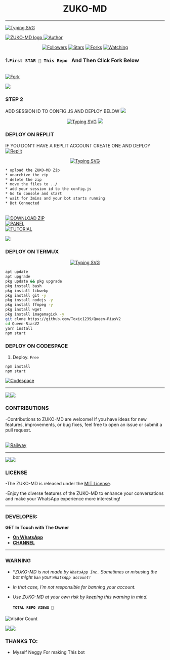 <h1 align="center"> ZUKO-MD </h1>
<p align="center">  
  
***
  
<a href="https://git.io/typing-svg"><img src="https://readme-typing-svg.demolab.com?font=Black+Ops+One&size=50&pause=1000&color=1BAFBAFF&center=true&width=910&height=100&lines=THANKS FOR CHOOSING ;ZUKO+MD;MULTI+DEVICE+WHATSAPP+BOT;CREATED+BY+NEGGY+RELEASED+20.05.25" alt="Typing SVG" /></a>
  </p>
    <p align="left">
  <a href="https://github.com/Neggy5/ZUKO-MD">
    <img alt="ZUKO-MD logo"  src="https://files.catbox.moe/vttak6.mp3>
  </a>
<p align="center">
<pZUKO-MD align="center">
<a href="https://github.com/Neggy5/ZUKO-MD"><img title="Author" src="https://img.shields.io/badge/Rias Gremory-black?style=for-the-badge&logo=github"></a>
<p align="center">
<a href="https://github.com/Neggy5/followers"><img title="Followers" src="https://img.shields.io/github/followers/Toxic1239?color=blue&style=flat-square"></a>
<a href="https://github.com/Neggy5/ZUKO-MD/stargazers/"><img title="Stars" src="https://img.shields.io/github/stars/Neggy5/ZUKO-MD?color=red&style=flat-square"></a>
<a href="https://github.com/Neggy5/ZUKO-MD/network/members"><img title="Forks" src="https://img.shields.io/github/forks/Neggy5/ZUKO-MD?color=green&style=flat-square"></a>
<a href="https://github.com/Neggy5/ZUKO-MD/watchers"><img title="Watching" src="https://img.shields.io/github/watchers/Neggy5/ZUKO-MD?label=Watchers&color=yellow&style=flat-square"></a>


### 1.`First STAR 🌟 This Repo ` And Then Click Fork Below
<br>
    <a href='https://github.com/Neggy5/ZUKO-/MD/fork' target="_blank"><img alt='Fork' src='https://img.shields.io/badge/-Fork-blue?style=for-the-badge&logo=Github&logoColor=white'/></a>


<a><img src='https://i.imgur.com/LyHic3i.gif'/></a>    

### STEP 2
ADD SESSION ID TO CONFIG.JS AND DEPLOY BELOW
<a><img src='https://i.imgur.com/LyHic3i.gif'/></a>
<p align="center">
  <a href="https://git.io/typing-svg"><img src="https://readme-typing-svg.demolab.com?font=EB+Garamond&weight=800&size=28&duration=4000&pause=1000&random=false&width=435&lines=+DEPLOYMENT+PROCESS" alt="Typing SVG" /></a>
  <a><img src='https://i.imgur.com/LyHic3i.gif'/></a>
  
### DEPLOY ON REPLIT
IF YOU DON'T HAVE A REPLIT ACCOUNT CREATE ONE AND DEPLOY 
    <br>
    <a href='https://replit.com/github/Neggy5/ZUKO-MD' target="_blank"><img alt='Replit' src='https://img.shields.io/badge/-Deploy-red?style=for-the-badge&logo=replit&logoColor=white'/></a>
    

<p align="center">
  <a href="https://git.io/typing-svg"><img src="https://readme-typing-svg.demolab.com?font=EB+Garamond&weight=800&size=28&duration=4000&pause=1000&random=false&width=435&lines=+ PANEL+DEPLOYMENT" alt="Typing SVG" /></a>
 
  ```bash
  * upload the ZUKO-MD Zip
  * unarchive the zip
  * delete the zip 
  * move the files to ../
  * add your session id to the config.js
* Go to console and start 
* wait for 3mins and your bot starts running
* Bot Connected
```
<br>
    <a href='https://github.com/Neggy5/ZUKO-MD/archive/refs/heads/main.zip' target="_blank"><img alt='DOWNLOAD ZIP' src='https://img.shields.io/badge/-Download Zip File-red?style=for-the-badge&logo=google&logoColor=white'/></a>
 <br>
    <a href='https://bot-hosting.net/?aff=1249249036259823733' target="_blank"><img alt='PANEL' src='https://img.shields.io/badge/-Deploy On Panel-green?style=for-the-badge&logo=WhatsApp&logoColor=white'/></a>
<br>
    <a href='https://youtu.be/I5L6gcc8o1Q?si=GsuswtpRoteCT4KX' target="_blank"><img alt='TUTORIAL' src='https://img.shields.io/badge/-Tutorial-black?style=for-the-badge&logo=Youtube&logoColor=red'/></a>


<a><img src='https://i.imgur.com/LyHic3i.gif'/></a>
### DEPLOY ON TERMUX
<p align="center">
  <a href="https://git.io/typing-svg"><img src="https://readme-typing-svg.demolab.com?font=EB+Garamond&weight=800&size=28&duration=4000&pause=1000&random=false&width=435&lines=+ FOR TERMUX DEPLOYMENT ⟱" alt="Typing SVG" /></a>

```bash
apt update
apt upgrade
pkg update && pkg upgrade
pkg install bash
pkg install libwebp
pkg install git -y
pkg install nodejs -y 
pkg install ffmpeg -y 
pkg install wget
pkg install imagemagick -y
git clone https://github.com/Toxic1239/Queen-RiasV2
cd Queen-RiasV2
yarn install
npm start
```
 
    
### DEPLOY ON CODESPACE 
1. Deploy. `Free`
```bash
npm install
npm start
```
   <a href='https://github.com/codespaces' target="_blank"><img alt='Codespace' src='https://img.shields.io/badge/-Deploy-green?style=for-the-badge&logo=codespace&logoColor=white'/></a>

***

<a><img src='https://i.imgur.com/LyHic3i.gif'/></a><a><img src='https://i.imgur.com/LyHic3i.gif'/></a>    

### CONTRIBUTIONS 
-Contributions to ZUKO-MD are welcome! If you have ideas for new features, improvements, or bug fixes, feel free to open an issue or submit a pull request.

<br>
    <a href='https://github.com/Neggy5/ZUKO-MD/issues/new/choose' target="_blank"><img alt='Railway' src='https://img.shields.io/badge/-REPORT ISSUE-red?style=for-the-badge&logo=railway&logoColor=white'/></a>


***
<a><img src='https://i.imgur.com/LyHic3i.gif'/></a><a><img src='https://i.imgur.com/LyHic3i.gif'/></a>    

### LICENSE 
-The ZUKO-MD is released under the [MIT License](https://opensource.org/licenses/MIT).

-Enjoy the diverse features of the ZUKO-MD  to enhance your conversations and make your WhatsApp experience more interesting!

***
### DEVELOPER:
**GET In Touch with The Owner**
- [**On WhatsApp**](https://wa.me/9079055953)
- [**CHANNEL**](https://whatsapp.com/channel/0029VaySwxF9Bb67U6rkUB2i) 
***
### WARNING

- **ZUKO-MD is not made by `WhatsApp Inc.` Sometimes or misusing the bot might `ban` your `WhatsApp account!`*
- *In that case, I'm not responsible for banning your account.*
- *Use ZUKO-MD at your own risk by keeping this warning in mind.*
  
  #### ```TOTAL REPO VIEWS 🧚```
![Visitor Count](https://profile-counter.glitch.me/Riasgv2/count.svg)

<a><img src='https://i.imgur.com/LyHic3i.gif'/></a><a><img src='https://i.imgur.com/LyHic3i.gif'/></a>

### THANKS TO:

- Myself Neggy For making This bot

